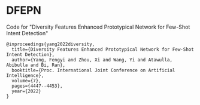 # DFEPN
Code for "Diversity Features Enhanced Prototypical Network for Few-Shot Intent Detection"
```
@inproceedings{yang2022diversity,
  title={Diversity Features Enhanced Prototypical Network for Few-Shot Intent Detection},
  author={Yang, Fengyi and Zhou, Xi and Wang, Yi and Atawulla, Abibulla and Bi, Ran},
  booktitle={Proc. International Joint Conference on Artificial Intelligence},
  volume={7},
  pages={4447--4453},
  year={2022}
}
```
